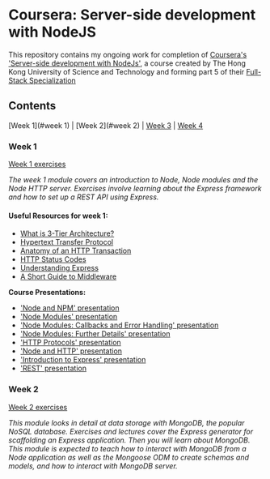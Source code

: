# Coursera: Server-side development with NodeJS

This repository contains my ongoing work for completion of [Coursera's 'Server-side development with NodeJs'](https://www.coursera.org/learn/server-side-development), a course created by The Hong Kong University of Science and Technology and forming part 5 of their [Full-Stack Specialization](https://www.coursera.org/specializations/full-stack)

## Contents

[Week 1](#week 1) | [Week 2](#week 2) | [Week 3]() | [Week 4]()

### Week 1

[Week 1 exercises](./week_1)

_The week 1 module covers an introduction to Node, Node modules and the Node HTTP server. Exercises involve learning about the Express framework and how to set up a REST API using Express._

#### Useful Resources for week 1:
- [What is 3-Tier Architecture?](http://www.tonymarston.net/php-mysql/3-tier-architecture.html)
- [Hypertext Transfer Protocol](https://en.wikipedia.org/wiki/Hypertext_Transfer_Protocol)
- [Anatomy of an HTTP Transaction](https://nodejs.org/en/docs/guides/anatomy-of-an-http-transaction/)
- [HTTP Status Codes](https://en.wikipedia.org/wiki/List_of_HTTP_status_codes)
- [Understanding Express](http://evanhahn.com/understanding-express/)
- [A Short Guide to Middleware](https://stephensugden.com/middleware_guide/)

 **Course Presentations:**
- ['Node and NPM' presentation](./week_1/resources/Node_and_NPM.pdf)
- ['Node Modules' presentation](./week_1/resources/Node_Modules.pdf)
- ['Node Modules: Callbacks and Error Handling' presentation](.week_1/resources/Node_Modules_Errors_Callbacks.pdf)
- ['Node Modules: Further Details' presentation](.week_1/resources/Node_Modules_Further.pdf)
- ['HTTP Protocols' presentation](.week_1/resources/HTTP_Protocol.pdf)
- ['Node and HTTP' presentation](.week_1/resources/Node_and_HTTP.pdf)
- ['Introduction to Express' presentation](.week_1/resources/Express_Intro.pdf)
- ['REST' presentation](.week_1/resources/REST.pdf)


### Week 2

[Week 2 exercises](./week_2)

_This module looks in detail at data storage with MongoDB, the popular NoSQL database. Exercises and lectures cover the Express generator for scaffolding an Express application. Then you will learn about MongoDB. This module is expected to teach how to interact with MongoDB from a Node application as well as the Mongoose ODM to create schemas and models, and  how to interact with MongoDB server._
